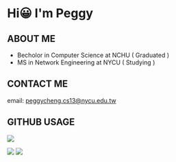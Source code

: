 # Hi😀 I'm Peggy

## ABOUT ME
- Becholor in Computer Science at NCHU ( Graduated )
- MS in Network Engineering at NYCU ( Studying )

## CONTACT ME
email: peggycheng.cs13@nycu.edu.tw


## GITHUB USAGE
![](http://github-profile-summary-cards.vercel.app/api/cards/profile-details?username=HiImPeggy&theme=ayu_mirage)

![](http://github-profile-summary-cards.vercel.app/api/cards/repos-per-language?username=HiImPeggy&theme=ayu_mirage)
![](http://github-profile-summary-cards.vercel.app/api/cards/most-commit-language?username=HiImPeggy&theme=ayu_mirage)
